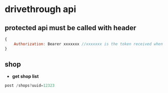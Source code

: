 # drivethrough api

## protected api must be called with header

```javascript
{
	Authorization: Bearer xxxxxxx //xxxxxxx is the token received when calling login api successfully.
}
```

## shop 

* **get shop list**
```javascript
post /shops?uuid=12323
```
